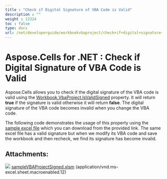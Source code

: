 ```yaml
---
title : "Check if Digital Signature of VBA Code is Valid" 
description : "" 
weight : 12324 
toc : false
type: docs
url: /net/developerguide/workbookvbaproject/check+if+digital+signature+of+vba+code+is+valid/
---
```


# Aspose.Cells for .NET : Check if Digital Signature of VBA Code is Valid


Aspose.Cells allows you to check if the digital signature of the VBA code is valid using the [Workbook.VbaProject.IsValidSigned](https://apireference.aspose.com/net/cells/aspose.cells.vba/vbaproject/properties/isvalidsigned) property. It will return **true** if the signature is valid otherwise it will return **false**. The digital signature of the VBA code becomes invalid when you change the VBA code.

The following code demonstrates the usage of this property using the [sample excel file](https://docs2.aspose.com/cells/net/attachments/5018836/5115030.xlsm) which you can download from the provided link. The same excel file has a valid signature but when we modify its VBA code and save the workbook and then recheck, we find its signature has become invalid.

## Attachments:

![](https://docs2.aspose.com/cells/net/images/icons/bullet_blue.gif) [sampleVBAProjectSigned.xlsm](https://docs2.aspose.com/cells/net/attachments/5018836/5115030.xlsm) (application/vnd.ms-excel.sheet.macroenabled.12)  

